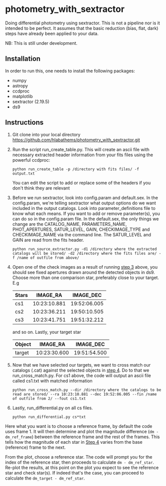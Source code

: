 # photometry_with_sextractor
Doing differential photometry using sextractor. This is not a pipeline nor is it intended to be perfect. It assumes that the basic reduction (bias, flat, dark) steps have already been applied to your data.

NB: This is still under development.

Installation
------------

In order to run this, one needs to install the following packages:

  * numpy
  * astropy
  * ccdproc
  * matplotlib
  * sextractor (2.19.5)
  * ds9

Instructions
------------

1. Git clone into your local directory
    https://github.com/hlabathems/photometry_with_sextractor.git
    
2. Run the script run_create_table.py. This will create an ascii file with necessary extracted header information from your fits files using the powerful ccdproc:

    `python run_create_table -p /directory with fits files/ -f output.txt`
    
   You can edit the script to add or replace some of the headers if you don't think they are relevant
   
3. Before we run sextractor, look into config.param and default.sex. In the config.param, we're telling sextractor what output options do we want included in the output catalogs. Look into parameter_definitions file to know what each means. If you want to add or remove parameter(s), you can do so in the config.param file. In the default.sex, the only things we change are the CATALOG_NAME, PARAMETERS_NAME, PHOT_APERTURES, SATUR_LEVEL, GAIN, CHECKIMAGE_TYPE and CHECKIMAGE_NAME via the command line. The SATUR_LEVEL and GAIN are read from the fits header.

   `python run_source_extractor.py -d1 /directory where the extracted catalogs will be stored/ -d2 /directory where the fits files are/ -f /name of outfile from above/` 

4. Open one of the check images as a result of running [step 3]() above, you should see fixed apertures drawn around the detected objects in ds9. Choose more than one comparison star, preferably close to your target. E.g

   Stars   | IMAGE_RA | IMAGE_DEC
   --- | ---      | ---
   cs1 | 10:23:10.881 | 19:52:06.005
   cs2 | 10:23:36.211 | 19:50:10.505
   cs3  | 10:23:41.751 | 19:51:32.212
   
     and so on. Lastly, your target star
  
    Object   | IMAGE_RA | IMAGE_DEC
   --- | ---      | ---
   target | 10:23:30.600 | 19:51:54.500

5. Now that we have selected our targets, we want to cross match our catalogs (.cat) against the selected objects in [step 4]().   Do to that we run_cross_match.py. For cs1 above, the code will output an ascii file called cs1.txt with matched information

   `python run_cross_match.py --dir /directory where the catalogs to be read are stored/ --ra 10:23:10.881 --dec 19:52:06.005 --fin /name of outfile from 2/ --fout cs1.txt`
   
6. Lastly, run_differential.py on all cs files.

   `python run_differential.py cs*txt`

  Here what you want is to choose a reference frame, by default the code uses frame 1. It will then determine and plot the  magnitude difference (`dm - dm_ref_frame`) between the reference frame and the rest of the frames. This tells how the magnitude of each star in [Step 4]() varies from the base (reference) frame to the next.
  
  From the plot, choose a reference star. The code will prompt you for the index of the reference star, then proceeds to calculate `dm - dm_ref_star`. Re-plot the results, at this point on the plot you expect to see the reference star and check star(s). If indeed that's the case, you can proceed to calculate the `dm_target - dm_ref_star`.
  
   
